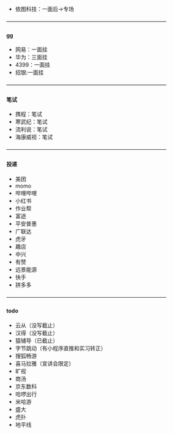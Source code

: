 * 依图科技：一面后->专场

——————————————————————————————
#### gg
* 网易：一面挂
* 华为：三面挂
* 4399：一面挂
* 招银:一面挂

——————————————————————————————
#### 笔试
* 携程：笔试
* 寒武纪：笔试
* 流利说：笔试
* 海康威视：笔试

——————————————————————————————
#### 投递
* 美团
* momo
* 哔哩哔哩
* 小红书
* 作业帮
* 富途
* 平安普惠
* 广联达
* 虎牙
* 趣店
* 中兴
* 有赞
* 远景能源
* 快手
* 拼多多

——————————————————————————————
#### todo
* 云从（没写截止）
* 汉得（没写截止）
* 猿辅导（已截止）
* 字节跳动（有小程序直推和实习转正）
* 搜狐畅游
* 喜马拉雅（宣讲会限定）
* 旷视
* 商汤
* 京东数科
* 哈啰出行
* 米哈游
* 盛大
* 虎扑
* 地平线
